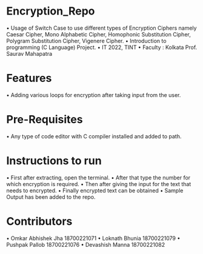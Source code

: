 # Encryption_Repo
•	Usage of Switch Case to use different types of Encryption Ciphers namely Caesar Cipher, Mono Alphabetic Cipher, Homophonic Substitution Cipher, Polygram Substitution Cipher, Vigenere Cipher.
•	Introduction to programming (C Language) Project.
•	IT 2022, TINT
•	Faculty : Kolkata Prof. Saurav Mahapatra
# Features
•	Adding various loops for encryption after taking input from the user.
# Pre-Requisites
•	Any type of code editor with C compiler installed and added to path.
# Instructions to run
•	First after extracting, open the terminal.
•	After that type the number for which encryption is required.
•	Then after giving the input for the text that needs to encrypted.
•	Finally encrypted text can be obtained 
•	Sample Output has been added to the repo.
# Contributors 
•	Omkar Abhishek Jha 18700221071
•	Loknath Bhunia 18700221079
•	Pushpak Pallob 18700221076
•	Devashish Manna 18700221082



